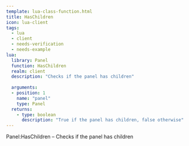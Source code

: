```yaml
---
template: lua-class-function.html
title: HasChildren
icon: lua-client
tags:
  - lua
  - client
  - needs-verification
  - needs-example
lua:
  library: Panel
  function: HasChildren
  realm: client
  description: "Checks if the panel has children"
  
  arguments:
  - position: 1
    name: "panel"
    type: Panel
  returns:
    - type: boolean
      description: "True if the panel has children, false otherwise"
---
```


<div class="lua__search__keywords">
Panel:HasChildren &#x2013; Checks if the panel has children
</div>
